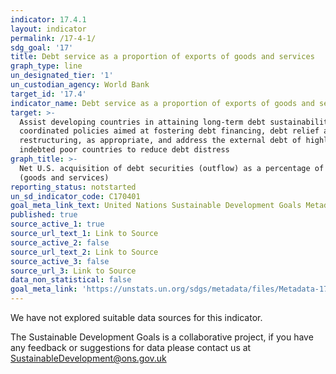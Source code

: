 ```yaml
---
indicator: 17.4.1
layout: indicator
permalink: /17-4-1/
sdg_goal: '17'
title: Debt service as a proportion of exports of goods and services
graph_type: line
un_designated_tier: '1'
un_custodian_agency: World Bank
target_id: '17.4'
indicator_name: Debt service as a proportion of exports of goods and services
target: >-
  Assist developing countries in attaining long-term debt sustainability through
  coordinated policies aimed at fostering debt financing, debt relief and debt
  restructuring, as appropriate, and address the external debt of highly
  indebted poor countries to reduce debt distress
graph_title: >-
  Net U.S. acquisition of debt securities (outflow) as a percentage of exports
  (goods and services)
reporting_status: notstarted
un_sd_indicator_code: C170401
goal_meta_link_text: United Nations Sustainable Development Goals Metadata (pdf 468kB)
published: true
source_active_1: true
source_url_text_1: Link to Source
source_active_2: false
source_url_text_2: Link to Source
source_active_3: false
source_url_3: Link to Source
data_non_statistical: false
goal_meta_link: 'https://unstats.un.org/sdgs/metadata/files/Metadata-17-04-01.pdf'
---
```


We have not explored suitable data sources for this indicator. 

The Sustainable Development Goals is a collaborative project, if you have any feedback or suggestions for data please contact us at <SustainableDevelopment@ons.gov.uk>
